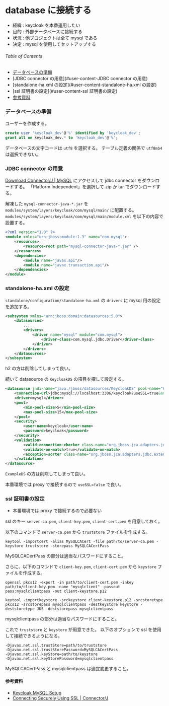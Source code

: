 # database に接続する

- 経緯 : keycloak を本番運用したい
- 目的 : 外部データベースに接続する
- 状況 : 他プロジェクトは全て mysql である
- 決定 : mysql を使用してセットアップする


###### Table of Contents

- [データベースの準備](#user-content-データベースの準備)
- [JDBC connector の用意](#user-content-JDBC connector の用意)
- [standalone-ha.xml の設定](#user-content-standalone-ha.xml の設定)
- [ssl 証明書の設定](#user-content-ssl 証明書の設定)
- [参考資料](#user-content-参考資料)



### データベースの準備

ユーザーを作成する。

```sql
create user 'keycloak_dev'@'%' identified by 'keycloak_dev';
grant all on keycloak_dev.* to 'keycloak_dev'@'%';
```

データベースの文字コードは `utf8` を選択する。
テーブル定義の関係で `utf8mb4` は選択できない。

### JDBC connector の用意

[Download Connector/J | MySQL](https://dev.mysql.com/downloads/connector/j/) にアクセスして jdbc connector をダウンロードする。
「Platform Independent」を選択して zip か tar でダウンロードする。

解凍した `mysql-connector-java-*.jar` を `modules/system/layers/keycloak/com/mysql/main/` に配置する。
`modules/system/layers/keycloak/com/mysql/main/module.xml` を以下の内容で設置する。

```xml
<?xml version="1.0" ?>
<module xmlns="urn:jboss:module:1.3" name="com.mysql">
    <resources>
        <resource-root path="mysql-connector-java-*.jar" />
    </resources>
    <dependencies>
        <module name="javax.api"/>
        <module name="javax.transaction.api"/>
    </dependencies>
</module>
```

### standalone-ha.xml の設定

`standalone/configuration/standalone-ha.xml` の `drivers` に mysql 用の設定を追加する。

```xml
<subsystem xmlns="urn:jboss:domain:datasources:5.0">
    <datasources>
        ...
        <drivers>
            <driver name="mysql" module="com.mysql">
                <driver-class>com.mysql.jdbc.Driver</driver-class>
            </driver>      
        </drivers>
    </datasources>
</subsystem>
```

h2 の方は削除してしまって良い。

続いて datasource の `KeycloakDS` の項目を探して設定する。

```xml
<datasource jndi-name="java:/jboss/datasources/KeycloakDS" pool-name="KeycloakDS" enabled="true">
    <connection-url>jdbc:mysql://localhost:3306/keycloak?useSSL=true&amp;characterEncoding=UTF-8</connection-url>
    <driver>mysql</driver>
    <pool>
        <min-pool-size>5</min-pool-size>
        <max-pool-size>15</max-pool-size>
    </pool>
    <security>
        <user-name>keycloak</user-name>
        <password>keycloak</password>
    </security>
    <validation>
        <valid-connection-checker class-name="org.jboss.jca.adapters.jdbc.extensions.mysql.MySQLValidConnectionChecker"/>
        <validate-on-match>true</validate-on-match>
        <exception-sorter class-name="org.jboss.jca.adapters.jdbc.extensions.mysql.MySQLExceptionSorter"/>
    </validation>
</datasource>
```

`ExampleDS` の方は削除してしまって良い。

本番環境では proxy で接続するので `useSSL=false` で良い。


### ssl 証明書の設定

- 本番環境では proxy で接続するので必要ない

ssl のキー `server-ca.pem`, `client-key.pem`, `client-cert.pem` を用意しておく。

以下のコマンドで `server-ca.pem` から `truststore` ファイルを作成する。

```
keytool -importcert -alias MySQLCACert -file path/to/server-ca.pem -keystore truststore -storepass MySQLCACertPass
```

MySQLCACertPass の部分は適当なパスワードにすること。

さらに、以下のコマンドで `client-key.pem`, `client-cert.pem` から `keystore` ファイルを作成する。

```
openssl pkcs12 -export -in path/to/client-cert.pem -inkey path/to/client-key.pem -name "mysqlclient" -passout pass:mysqlclientpass -out client-keystore.p12

keytool -importkeystore -srckeystore client-keystore.p12 -srcstoretype pkcs12 -srcstorepass mysqlclientpass -destkeystore keystore -deststoretype JKS -deststorepass mysqlclientpass
```

mysqlclientpass の部分は適当なパスワードにすること。

これで `truststore` と `keystore` が用意できた。
以下のオプションで ssl を使用して接続できるようになる。

```
-Djavax.net.ssl.trustStore=path/to/truststore
-Djavax.net.ssl.trustStorePassword=MySQLCACertPass
-Djavax.net.ssl.keyStore=path/to/keystore
-Djavax.net.ssl.keyStorePassword=mysqlclientpass
```

MySQLCACertPass と mysqlclientpass は適宜変更すること。


#### 参考資料

- [Keycloak MySQL Setup](https://stackoverflow.com/questions/49087006/how-to-connect-to-mysql-server-using-ssl-jdbc)
- [Connecting Securely Using SSL | Connector/J](https://dev.mysql.com/doc/connector-j/5.1/en/connector-j-reference-using-ssl.html)
